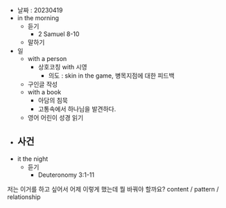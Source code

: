 - 날짜 : 20230419
- in the morning
	- 듣기
		- 2 Samuel 8-10
	- 말하기
- 일
	- with a person
		- 상호코칭 with 시영
			- 의도 : skin in the game, 병목지점에 대한 피드백
	- 구인글 작성
	- with a book
		- 아담의 침묵
		- 고통속에서 하나님을 발견하다.
	- 영어 어린이 성경 읽기
- 사건
	- 
- it the night
	- 듣기
		- Deuteronomy 3:1-11






저는 이거를 하고 싶어서 어제 이렇게 했는데 뭘 바꿔야 할까요?
content / pattern / relationship
